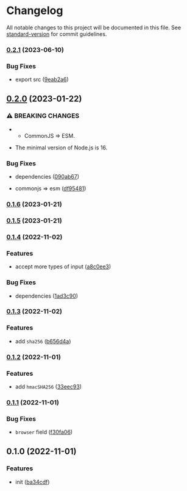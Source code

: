 # Changelog

All notable changes to this project will be documented in this file. See [standard-version](https://github.com/conventional-changelog/standard-version) for commit guidelines.

### [0.2.1](https://github.com/BlackGlory/extra-compatible/compare/v0.2.0...v0.2.1) (2023-06-10)


### Bug Fixes

* export src ([9eab2a6](https://github.com/BlackGlory/extra-compatible/commit/9eab2a69e8b9869d2d768fce15462424dede8bee))

## [0.2.0](https://github.com/BlackGlory/extra-compatible/compare/v0.1.6...v0.2.0) (2023-01-22)


### ⚠ BREAKING CHANGES

* - CommonJS => ESM.
- The minimal version of Node.js is 16.

### Bug Fixes

* dependencies ([090ab67](https://github.com/BlackGlory/extra-compatible/commit/090ab6725b0b76c4f950db32d0b0d231ee1767fd))


* commonjs => esm ([df95481](https://github.com/BlackGlory/extra-compatible/commit/df95481de295fd7f03fb1b578f67f241e27a6bc9))

### [0.1.6](https://github.com/BlackGlory/extra-compatible/compare/v0.1.5...v0.1.6) (2023-01-21)

### [0.1.5](https://github.com/BlackGlory/extra-compatible/compare/v0.1.4...v0.1.5) (2023-01-21)

### [0.1.4](https://github.com/BlackGlory/extra-compatible/compare/v0.1.3...v0.1.4) (2022-11-02)


### Features

* accept more types of input ([a8c0ee3](https://github.com/BlackGlory/extra-compatible/commit/a8c0ee38a1756f6691545d819b8b8ac5e8878a51))


### Bug Fixes

* dependencies ([1ad3c90](https://github.com/BlackGlory/extra-compatible/commit/1ad3c9077c56343b1f0f23f1c0db5c7ff27ccc93))

### [0.1.3](https://github.com/BlackGlory/extra-compatible/compare/v0.1.2...v0.1.3) (2022-11-02)


### Features

* add `sha256` ([b656d4a](https://github.com/BlackGlory/extra-compatible/commit/b656d4a790ac3d89623691d943cf96381f19b9a8))

### [0.1.2](https://github.com/BlackGlory/extra-compatible/compare/v0.1.1...v0.1.2) (2022-11-01)


### Features

* add `hmacSHA256` ([33eec93](https://github.com/BlackGlory/extra-compatible/commit/33eec9309c26bfcbe8b859ddd8f11f67c5f44c05))

### [0.1.1](https://github.com/BlackGlory/extra-compatible/compare/v0.1.0...v0.1.1) (2022-11-01)


### Bug Fixes

* `browser` field ([f30fa06](https://github.com/BlackGlory/extra-compatible/commit/f30fa0697fc5763de7ecb3ea60fd7f39adaba4ec))

## 0.1.0 (2022-11-01)


### Features

* init ([ba34cdf](https://github.com/BlackGlory/extra-compatible/commit/ba34cdfd74e898f3cf230e39a1a1d1680cc3cd2a))
